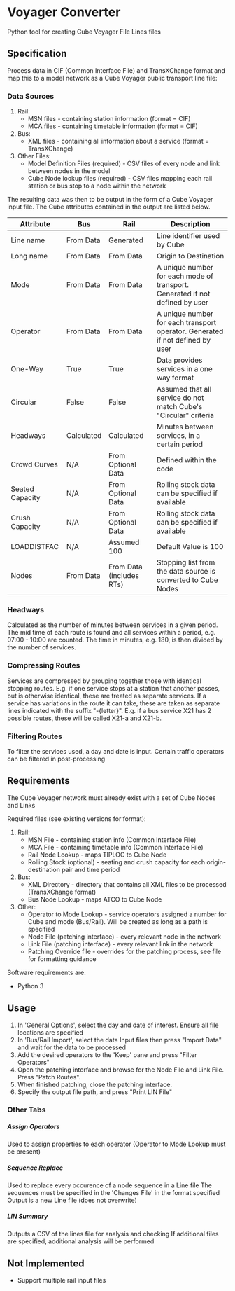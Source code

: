 # Voyager Converter
Python tool for creating Cube Voyager File Lines files

## Specification
Process data in CIF (Common Interface File) and TransXChange format and map this to a model network
as a Cube Voyager public transport line file:

### Data Sources
1. Rail:
    - MSN files - containing station information (format = CIF)
    - MCA files - containing timetable information (format = CIF)
2. Bus:
    - XML files - containing all information about a service (format = TransXChange)
3. Other Files:
    - Model Definition Files (required) - CSV files of every node and link between nodes in the model
    - Cube Node lookup files (required) - CSV files mapping each rail station or bus stop to a node within the 
      network
        
The resulting data was then to be output in the form of a Cube Voyager input file. The Cube attributes
contained in the output are listed below.
    
  Attribute    |Bus            |Rail                    |Description
---------------|---------------|------------------------|----------------------------------------------- 
Line name      |From Data      |Generated               |Line identifier used by Cube
Long name      |From Data      |From Data               |Origin to Destination
Mode           |From Data      |From Data               |A unique number for each mode of transport. Generated if not defined by user
Operator       |From Data      |From Data               |A unique number for each transport operator. Generated if not defined by user
One-Way        |True           |True                    |Data provides services in a one way format
Circular       |False          |False                   |Assumed that all service do not match Cube's "Circular" criteria
Headways       |Calculated     |Calculated              |Minutes between services, in a certain period
Crowd Curves   |N/A            |From Optional Data      |Defined within the code
Seated Capacity|N/A            |From Optional Data      |Rolling stock data can be specified if available
Crush Capacity |N/A            |From Optional Data      |Rolling stock data can be specified if available
LOADDISTFAC    |N/A            |Assumed 100             |Default Value is 100
Nodes          |From Data      |From Data (includes RTs)|Stopping list from the data source is converted to Cube Nodes
    
### Headways
Calculated as the number of minutes between services in a given period.
The mid time of each route is found and all services within a period, e.g. 07:00 - 10:00 are
counted.
The time in minutes, e.g. 180, is then divided by the number of services.
    
### Compressing Routes
Services are compressed by grouping together those with identical stopping routes.
E.g. if one service stops at a station that another passes, but is otherwise identical, these 
are treated as separate services.
If a service has variations in the route it can take, these are taken as separate lines indicated 
with the suffix "-{letter}". E.g. if a bus service X21 has 2 possible routes, these will be called
X21-a and X21-b.
    
### Filtering Routes
To filter the services used, a day and date is input.
Certain traffic operators can be filtered in post-processing
    
## Requirements
The Cube Voyager network must already exist with a set of Cube Nodes and Links

Required files (see existing versions for format):
1. Rail:
   - MSN File - containing station info (Common Interface File)
   - MCA File - containing timetable info (Common Interface File)
   - Rail Node Lookup - maps TIPLOC to Cube Node
   - Rolling Stock (optional) - seating and crush capacity for each origin-destination pair and time period
2. Bus:
   - XML Directory - directory that contains all XML files to be processed (TransXChange format)
   - Bus Node Lookup - maps ATCO to Cube Node
3. Other:
   - Operator to Mode Lookup - service operators assigned a number for Cube and mode (Bus/Rail). Will be created as long as a path is specified
   - Node File (patching interface) - every relevant node in the network
   - Link File (patching interface) - every relevant link in the network
   - Patching Override file - overrides for the patching process, see file for formatting guidance
  
Software requirements are:
- Python 3

## Usage
1. In 'General Options', select the day and date of interest. Ensure all file locations are specified
2. In 'Bus/Rail Import', select the data Input files then press "Import Data" and wait for the data to be processed
3. Add the desired operators to the 'Keep' pane and press "Filter Operators"
4. Open the patching interface and browse for the Node File and Link File. Press "Patch Routes".
5. When finished patching, close the patching interface.
6. Specify the output file path, and press "Print LIN File"
        
### Other Tabs
##### Assign Operators
Used to assign properties to each operator
(Operator to Mode Lookup must be present)
    
##### Sequence Replace
Used to replace every occurence of a node sequence in a Line file
The sequences must be specified in the 'Changes File' in the format specified
Output is a new Line file (does not overwrite)

##### LIN Summary
Outputs a CSV of the lines file for analysis and checking
If additional files are specified, additional analysis will be performed
    
## Not Implemented
- Support multiple rail input files 
